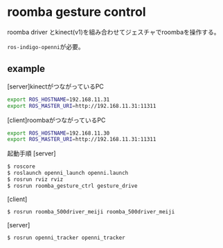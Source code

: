 # roomba gesture control

roomba driver とkinect(v1)を組み合わせてジェスチャでroombaを操作する。

`ros-indigo-openni`が必要。

## example
[server]kinectがつながっているPC

```bash
export ROS_HOSTNAME=192.168.11.31
export ROS_MASTER_URI=http://192.168.11.31:11311
```

[client]roombaがつながっているPC

```bash
export ROS_HOSTNAME=192.168.11.30
export ROS_MASTER_URI=http://192.168.11.31:11311
```

起動手順
[server]

```bash
$ roscore
$ roslaunch openni_launch openni.launch 
$ rosrun rviz rviz 
$ rosrun roomba_gesture_ctrl gesture_drive
```

[client]

```bash
$ rosrun roomba_500driver_meiji roomba_500driver_meiji
```

[server]

```bash
$ rosrun openni_tracker openni_tracker
```
